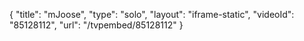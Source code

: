 {
    "title": "mJoose",
    "type": "solo",
    "layout": "iframe-static",
    "videoId": "85128112",
    "url": "\/tvpembed\/85128112"
}